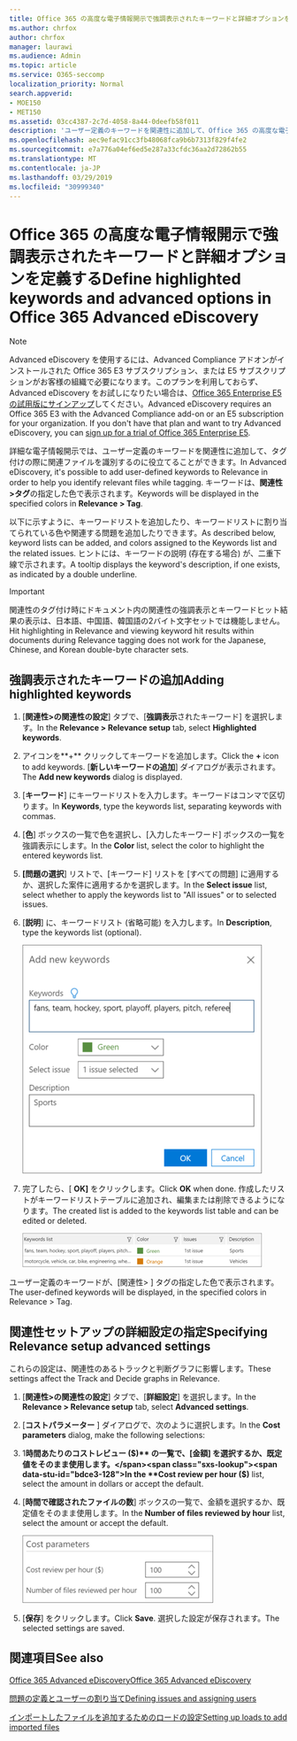 ```yaml
---
title: Office 365 の高度な電子情報開示で強調表示されたキーワードと詳細オプションを定義する
ms.author: chrfox
author: chrfox
manager: laurawi
ms.audience: Admin
ms.topic: article
ms.service: O365-seccomp
localization_priority: Normal
search.appverid:
- MOE150
- MET150
ms.assetid: 03cc4387-2c7d-4058-8a44-0deefb58f011
description: 'ユーザー定義のキーワードを関連性に追加して、Office 365 の高度な電子情報開示でのタグ付けとコストパラメータを指定する際に関連ファイルを特定する方法について説明します。  '
ms.openlocfilehash: aec9efac91cc3fb48068fca9b6b7313f829f4fe2
ms.sourcegitcommit: e7a776a04ef6ed5e287a33cfdc36aa2d72862b55
ms.translationtype: MT
ms.contentlocale: ja-JP
ms.lasthandoff: 03/29/2019
ms.locfileid: "30999340"
---
```

# <a name="define-highlighted-keywords-and-advanced-options-in-office-365-advanced-ediscovery"></a><span data-ttu-id="bdce3-103">Office 365 の高度な電子情報開示で強調表示されたキーワードと詳細オプションを定義する</span><span class="sxs-lookup"><span data-stu-id="bdce3-103">Define highlighted keywords and advanced options in Office 365 Advanced eDiscovery</span></span>

> [!NOTE]
> <span data-ttu-id="bdce3-p101">Advanced eDiscovery を使用するには、Advanced Compliance アドオンがインストールされた Office 365 E3 サブスクリプション、または E5 サブスクリプションがお客様の組織で必要になります。このプランを利用しておらず、Advanced eDiscovery をお試しになりたい場合は、[Office 365 Enterprise E5 の試用版にサインアップ](https://go.microsoft.com/fwlink/p/?LinkID=698279)してください。</span><span class="sxs-lookup"><span data-stu-id="bdce3-p101">Advanced eDiscovery requires an Office 365 E3 with the Advanced Compliance add-on or an E5 subscription for your organization. If you don't have that plan and want to try Advanced eDiscovery, you can [sign up for a trial of Office 365 Enterprise E5](https://go.microsoft.com/fwlink/p/?LinkID=698279).</span></span> 
  
<span data-ttu-id="bdce3-106">詳細な電子情報開示では、ユーザー定義のキーワードを関連性に追加して、タグ付けの際に関連ファイルを識別するのに役立てることができます。</span><span class="sxs-lookup"><span data-stu-id="bdce3-106">In Advanced eDiscovery, it's possible to add user-defined keywords to Relevance in order to help you identify relevant files while tagging.</span></span> <span data-ttu-id="bdce3-107">キーワードは、**関連性\>タグ**の指定した色で表示されます。</span><span class="sxs-lookup"><span data-stu-id="bdce3-107">Keywords will be displayed in the specified colors in **Relevance \> Tag**.</span></span> 
  
<span data-ttu-id="bdce3-108">以下に示すように、キーワードリストを追加したり、キーワードリストに割り当てられている色や関連する問題を追加したりできます。</span><span class="sxs-lookup"><span data-stu-id="bdce3-108">As described below, keyword lists can be added, and colors assigned to the Keywords list and the related issues.</span></span> <span data-ttu-id="bdce3-109">ヒントには、キーワードの説明 (存在する場合) が、二重下線で示されます。</span><span class="sxs-lookup"><span data-stu-id="bdce3-109">A tooltip displays the keyword's description, if one exists, as indicated by a double underline.</span></span>
  
> [!IMPORTANT]
> <span data-ttu-id="bdce3-110">関連性のタグ付け時にドキュメント内の関連性の強調表示とキーワードヒット結果の表示は、日本語、中国語、韓国語の2バイト文字セットでは機能しません。</span><span class="sxs-lookup"><span data-stu-id="bdce3-110">Hit highlighting in Relevance and viewing keyword hit results within documents during Relevance tagging does not work for the Japanese, Chinese, and Korean double-byte character sets.</span></span> 
  
## <a name="adding-highlighted-keywords"></a><span data-ttu-id="bdce3-111">強調表示されたキーワードの追加</span><span class="sxs-lookup"><span data-stu-id="bdce3-111">Adding highlighted keywords</span></span>

1. <span data-ttu-id="bdce3-112">[**関連性\>の関連性の設定**] タブで、[**強調表示**されたキーワード] を選択します。</span><span class="sxs-lookup"><span data-stu-id="bdce3-112">In the **Relevance \> Relevance setup** tab, select **Highlighted keywords**.</span></span>
    
2. <span data-ttu-id="bdce3-113">アイコンを**+** クリックしてキーワードを追加します。</span><span class="sxs-lookup"><span data-stu-id="bdce3-113">Click the **+** icon to add keywords.</span></span> <span data-ttu-id="bdce3-114">[**新しいキーワードの追加**] ダイアログが表示されます。</span><span class="sxs-lookup"><span data-stu-id="bdce3-114">The **Add new keywords** dialog is displayed.</span></span> 
    
3. <span data-ttu-id="bdce3-115">[**キーワード**] にキーワードリストを入力します。キーワードはコンマで区切ります。</span><span class="sxs-lookup"><span data-stu-id="bdce3-115">In **Keywords**, type the keywords list, separating keywords with commas.</span></span> 
    
4. <span data-ttu-id="bdce3-116">[**色**] ボックスの一覧で色を選択し、[入力したキーワード] ボックスの一覧を強調表示にします。</span><span class="sxs-lookup"><span data-stu-id="bdce3-116">In the **Color** list, select the color to highlight the entered keywords list.</span></span> 
    
5. <span data-ttu-id="bdce3-117">**[問題の選択**] リストで、[キーワード] リストを [すべての問題] に適用するか、選択した案件に適用するかを選択します。</span><span class="sxs-lookup"><span data-stu-id="bdce3-117">In the **Select issue** list, select whether to apply the keywords list to "All issues" or to selected issues.</span></span> 
    
6. <span data-ttu-id="bdce3-118">[**説明**] に、キーワードリスト (省略可能) を入力します。</span><span class="sxs-lookup"><span data-stu-id="bdce3-118">In **Description**, type the keywords list (optional).</span></span>
    
    ![新しいキーワードの追加](media/1683a71f-0875-48fc-b4ef-01f3b0e8e8e9.png)
  
7. <span data-ttu-id="bdce3-120">完了したら、[ **OK]** をクリックします。</span><span class="sxs-lookup"><span data-stu-id="bdce3-120">Click **OK** when done.</span></span> <span data-ttu-id="bdce3-121">作成したリストがキーワードリストテーブルに追加され、編集または削除できるようになります。</span><span class="sxs-lookup"><span data-stu-id="bdce3-121">The created list is added to the keywords list table and can be edited or deleted.</span></span> 
    
    ![関連性の設定のキーワードの一覧](media/a05d5ec0-8bde-470d-97e2-456b169281d6.png)
  
<span data-ttu-id="bdce3-123">ユーザー定義のキーワードが、[関連性\> ] タグの指定した色で表示されます。</span><span class="sxs-lookup"><span data-stu-id="bdce3-123">The user-defined keywords will be displayed, in the specified colors in Relevance \> Tag.</span></span> 
  
## <a name="specifying-relevance-setup-advanced-settings"></a><span data-ttu-id="bdce3-124">関連性セットアップの詳細設定の指定</span><span class="sxs-lookup"><span data-stu-id="bdce3-124">Specifying Relevance setup advanced settings</span></span>

<span data-ttu-id="bdce3-125">これらの設定は、関連性のあるトラックと判断グラフに影響します。</span><span class="sxs-lookup"><span data-stu-id="bdce3-125">These settings affect the Track and Decide graphs in Relevance.</span></span>
  
1. <span data-ttu-id="bdce3-126">[**関連性\>の関連性の設定**] タブで、[**詳細設定**] を選択します。</span><span class="sxs-lookup"><span data-stu-id="bdce3-126">In the **Relevance \> Relevance setup** tab, select **Advanced settings**.</span></span>
    
2. <span data-ttu-id="bdce3-127">[**コストパラメーター** ] ダイアログで、次のように選択します。</span><span class="sxs-lookup"><span data-stu-id="bdce3-127">In the **Cost parameters** dialog, make the following selections:</span></span> 
    
1. <span data-ttu-id="bdce3-128">1**時間あたりのコストレビュー ($)** の一覧で、[金額] を選択するか、既定値をそのまま使用します。</span><span class="sxs-lookup"><span data-stu-id="bdce3-128">In the **Cost review per hour ($)** list, select the amount in dollars or accept the default.</span></span> 
    
2. <span data-ttu-id="bdce3-129">[**時間で確認されたファイルの数**] ボックスの一覧で、金額を選択するか、既定値をそのまま使用します。</span><span class="sxs-lookup"><span data-stu-id="bdce3-129">In the **Number of files reviewed by hour** list, select the amount or accept the default.</span></span> 
    
    ![関連性の設定のコストのパラメーター](media/bab7b5b7-6297-4e7c-b0a6-ba5aa8b21787.png)
  
3. <span data-ttu-id="bdce3-131">[**保存**] をクリックします。</span><span class="sxs-lookup"><span data-stu-id="bdce3-131">Click **Save**.</span></span> <span data-ttu-id="bdce3-132">選択した設定が保存されます。</span><span class="sxs-lookup"><span data-stu-id="bdce3-132">The selected settings are saved.</span></span>
    
## <a name="see-also"></a><span data-ttu-id="bdce3-133">関連項目</span><span class="sxs-lookup"><span data-stu-id="bdce3-133">See also</span></span>

[<span data-ttu-id="bdce3-134">Office 365 Advanced eDiscovery</span><span class="sxs-lookup"><span data-stu-id="bdce3-134">Office 365 Advanced eDiscovery</span></span>](office-365-advanced-ediscovery.md)
  
[<span data-ttu-id="bdce3-135">問題の定義とユーザーの割り当て</span><span class="sxs-lookup"><span data-stu-id="bdce3-135">Defining issues and assigning users</span></span>](define-issues-and-assign-users.md)
  
[<span data-ttu-id="bdce3-136">インポートしたファイルを追加するためのロードの設定</span><span class="sxs-lookup"><span data-stu-id="bdce3-136">Setting up loads to add imported files</span></span>](set-up-loads-to-add-imported-files.md)

